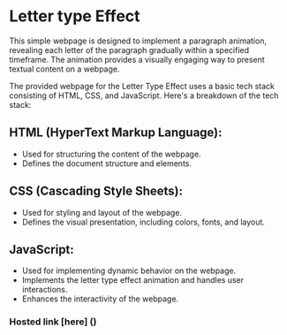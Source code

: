 # Letter type Effect

This simple webpage is designed to implement a paragraph animation, revealing each letter of the paragraph gradually within a specified timeframe. The animation provides a visually engaging way to present textual content on a webpage.

The provided webpage for the Letter Type Effect uses a basic tech stack consisting of HTML, CSS, and JavaScript. Here's a breakdown of the tech stack:

## HTML (HyperText Markup Language):

- Used for structuring the content of the webpage.
- Defines the document structure and elements.

## CSS (Cascading Style Sheets):

- Used for styling and layout of the webpage.
- Defines the visual presentation, including colors, fonts, and layout.

## JavaScript:

- Used for implementing dynamic behavior on the webpage.
- Implements the letter type effect animation and handles user interactions.
- Enhances the interactivity of the webpage.

### Hosted link [here] ()
